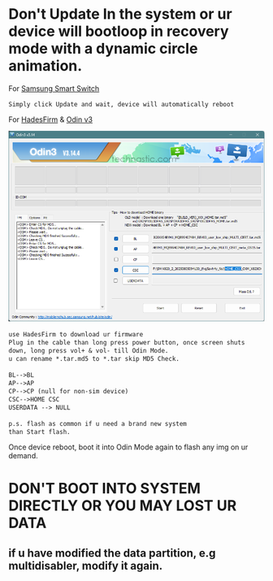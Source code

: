 # Don't Update In the system or ur device will bootloop in recovery mode with a dynamic circle animation.
For [Samsung Smart Switch](https://apps.microsoft.com/detail/9nh4f7j77cpd)
```SWITCH
Simply click Update and wait, device will automatically reboot
```
For [HadesFirm](https://github.com/corsicanu/hadesFirm) & [Odin v3](https://www.odinflash.com/download) 

![image](https://github.com/C-F0x/yet-another-gts10pwifi-tutorial/blob/master/slot.png)
```ODIN
use HadesFirm to download ur firmware
Plug in the cable than long press power button, once screen shuts down, long press vol+ & vol- till Odin Mode.
u can rename *.tar.md5 to *.tar skip MD5 Check.

BL-->BL
AP-->AP
CP-->CP (null for non-sim device)
CSC-->HOME CSC
USERDATA --> NULL

p.s. flash as common if u need a brand new system 
than Start flash.

```
Once device reboot, boot it into Odin Mode again to flash any img on ur demand.

# DON'T BOOT INTO SYSTEM DIRECTLY OR YOU MAY LOST UR DATA

## if u have modified the data partition, e.g multidisabler, modify it again. 


